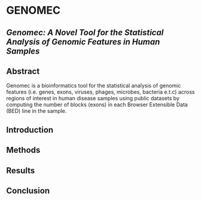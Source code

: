 # GENOMEC
## <i>Genomec: A Novel Tool for the Statistical Analysis of Genomic Features in Human Samples</i>
## Abstract
Genomec is a bioinformatics tool for the statistical analysis of genomic features (i.e. genes, exons, viruses, phages, microbes, bacteria e.t.c)
 across regions of interest in human disease samples using public datasets by computing the number of blocks (exons) 
in each Browser Extensible Data (BED) line in the sample.

## Introduction


## Methods


## Results


## Conclusion
